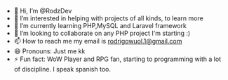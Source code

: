 - 👋 Hi, I’m @RodzDev
- 👀 I’m interested in helping with projects of all kinds, to learn more
- 🌱 I’m currently learning PHP,MySQL and Laravel framework
- 💞️ I’m looking to collaborate on any PHP project I'm starting :)
- 📫 How to reach me my email is rodrigowuol.1@gmail.com
- 😄 Pronouns: Just me kk
- ⚡ Fun fact: WoW Player and RPG fan, starting to programming with a lot of discipline. I speak spanish too.

<!---
RodzDev/RodzDev is a ✨ special ✨ repository because its `README.md` (this file) appears on your GitHub profile.
You can click the Preview link to take a look at your changes.
--->
